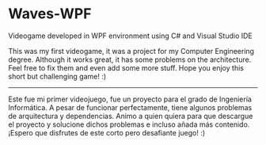 # Waves-WPF
Videogame developed in WPF environment using C# and Visual Studio IDE

This was my first videogame, it was a project for my Computer Engineering degree.
Although it works great, it has some problems on the architecture. 
Feel free to fix them and even add some more stuff.
Hope you enjoy this short but challenging game! :)

--------------------------------------------------------------------------------------

Este fue mi primer videojuego, fue un proyecto para el grado de Ingeniería Informática.
A pesar de funcionar perfectamente, tiene algunos problemas de arquitectura y dependencias.
Animo a quien quiera para que descargue el proyecto y solucione dichos problemas e incluso añada más contenido.
¡Espero que disfrutes de este corto pero desafiante juego! :)
